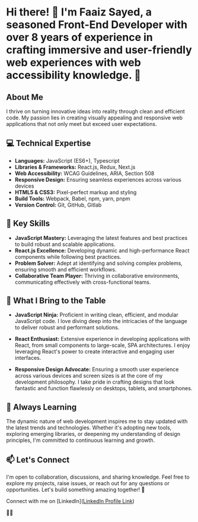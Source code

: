 # Hi there! 👋 I'm Faaiz Sayed, a seasoned Front-End Developer with over 8 years of experience in crafting immersive and user-friendly web experiences with web accessibility knowledge. 🚀

## About Me
I thrive on turning innovative ideas into reality through clean and efficient code. My passion lies in creating visually appealing and responsive web applications that not only meet but exceed user expectations.

## 💻 Technical Expertise
- **Languages:** JavaScript (ES6+), Typescript
- **Libraries & Frameworks:** React.js, Redux, Next.js
- **Web Accessibility:** WCAG Guidelines, ARIA, Section 508
- **Responsive Design:** Ensuring seamless experiences across various devices
- **HTML5 & CSS3:** Pixel-perfect markup and styling
- **Build Tools:** Webpack, Babel, npm, yarn, pnpm
- **Version Control:** Git, GitHub, Gitlab

## 🚀 Key Skills
- **JavaScript Mastery:** Leveraging the latest features and best practices to build robust and scalable applications.
- **React.js Excellence:** Developing dynamic and high-performance React components while following best practices.
- **Problem Solver:** Adept at identifying and solving complex problems, ensuring smooth and efficient workflows.
- **Collaborative Team Player:** Thriving in collaborative environments, communicating effectively with cross-functional teams.

## 🚀 What I Bring to the Table

- **JavaScript Ninja:** Proficient in writing clean, efficient, and modular JavaScript code. I love diving deep into the intricacies of the language to deliver robust and performant solutions.

- **React Enthusiast:** Extensive experience in developing applications with React, from small components to large-scale, SPA architectures. I enjoy leveraging React's power to create interactive and engaging user interfaces.

- **Responsive Design Advocate:** Ensuring a smooth user experience across various devices and screen sizes is at the core of my development philosophy. I take pride in crafting designs that look fantastic and function flawlessly on desktops, tablets, and smartphones.

## 🌱 Always Learning

The dynamic nature of web development inspires me to stay updated with the latest trends and technologies. Whether it's adopting new tools, exploring emerging libraries, or deepening my understanding of design principles, I'm committed to continuous learning and growth.

## 📫 Let's Connect

I'm open to collaboration, discussions, and sharing knowledge. Feel free to explore my projects, raise issues, or reach out for any questions or opportunities. Let's build something amazing together! 🚀

Connect with me on [LinkedIn]([LinkedIn Profile Link](https://www.linkedin.com/in/sayed-faaiz-shah-31050823b/))

🚀✨
